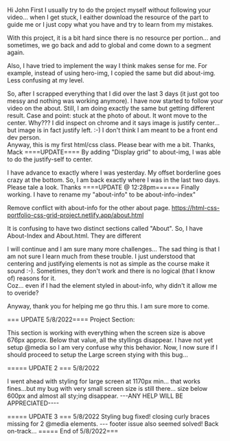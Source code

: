 Hi John
First I usually try to do the project myself without following your video... when I get stuck, I eaither download the resource of the part to guide me or I just copy what you have and try to learn from my mistakes.

With this project, it is a bit hard since there is no resource per portion... and sometimes, we go back and add to global and come down to a segment again.

Also, I have tried to implement the way I think makes sense for me. For example, instead of using hero-img, I copied the same but did about-img. Less confusing at my level.

So, after I scrapped everything that I did over the last 3 days (it just got too messy and nothing was working anymore). I have now started to follow your video on the about. Still, I am doing exactly the same but getting different result. Case and point: stuck at the photo of about. It wont move to the center. Why???
I did inspect on chrome and it says image is justify center... but image is in fact justify left.
:-) I don't think I am meant to be a front end dev person.  
Anyway, this is my first html/css class. Please bear with me a bit.
Thanks,
Mack
====UPDATE====
By adding "Display grid" to about-img,
I was able to do the justify-self to center.

I have advance to exactly where I was yesterday. My offset borderline goes crazy at the bottom. So, I am back exactly where I was in the last two days.
Please tale a look. Thanks
====UPDATE @ 12:28pm======
Finally working.
I have to rename my "about-info" to be about-info-index"

Remove conflict with about-info for the other about page.
https://html-css-portfolio-css-grid-project.netlify.app/about.html

It is confusing to have two distinct sections called "About". So, I have About-Index and About.html. They are different

I will continue and I am sure many more challenges...
The sad thing is that I am not sure I learn much from these trouble. I just understood that centering and justifying elements is not as simple as the course make it sound :-). Sometimes, they don't work and there is no logical (that I know of) reasons for it.  
Coz... even if I had the element styled in about-info, why didn't it allow me to overide?

Anyway, thank you for helping me go thru this. I am sure more to come.

=== UPDATE 5/8/2022====
Project Section:

This section is working with everything when the screen size is above 676px approx. Below that value, all the styllings disappear. I have not yet setup @media so I am very confuse why this behavior.
Now, I now sure if I should proceed to setup the Large screen stying with this bug...

===== UPDATE 2 === 5/8/2022

I went ahead with styling for large screen at 1170px min... that works fines...but my bug with very small screen size is still there... size below 600px and almost all sty;ing disappear.
---ANY HELP WILL BE APPRECIATED----

===== UPDATE 3 === 5/8/2022
Styling bug fixed!
closing curly braces missing for 2 @media elements.
--- footer issue also seemed solved!
Back on-track...
===== End of 5/8/2022===
